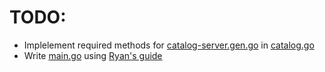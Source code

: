 # TODO:
- Implelement required methods for [catalog-server.gen.go](./services/catalog/api/catalog-server.gen.go) in [catalog.go](./services/catalog/api/catalog.go)
- Write [main.go](./services/catalog/main.go) using [Ryan's guide](C:/Users/33322/Downloads/OAPI_Codegen_Essentials_Guide.pdf)